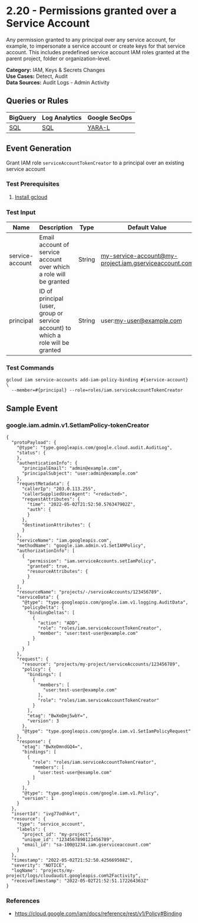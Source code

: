 # 2.20 - Permissions granted over a Service Account
Any permission granted to any principal over any service account, for example, to impersonate a
service account or create keys for that service account. This includes predefined service account
IAM roles granted at the parent project, folder or organization-level.


**Category:** IAM, Keys & Secrets Changes
</br>
**Use Cases:** Detect, Audit
</br>
**Data Sources:** Audit Logs - Admin Activity
</br>



## Queries or Rules
BigQuery  | Log Analytics | Google SecOps
--- | --- | ---
[SQL](../../backends/bigquery/sql/2_20_permissions_granted_over_SA.sql) | [SQL](../../backends/log_analytics/sql/2_20_permissions_granted_over_SA.sql) | [YARA-L](../../backends/chronicle/yaral/2_20_permissions_granted_over_SA.yaral)

## Event Generation

Grant IAM role `serviceAccountTokenCreator` to a principal over an existing service account





### Test Prerequisites
1. [Install gcloud](https://cloud.google.com/sdk/docs/install)


### Test Input
| Name | Description | Type | Default Value |
|------|-------------|------|---------------|
| service-account | Email account of service account over which a role will be granted | String | my-service-account@my-project.iam.gserviceaccount.com|
| principal | ID of principal (user, group or service account) to which a role will be granted | String | user:my-user@example.com|

### Test Commands
```
gcloud iam service-accounts add-iam-policy-binding #{service-account} \
  --member=#{principal} --role=roles/iam.serviceAccountTokenCreator
```



## Sample Event


### google.iam.admin.v1.SetIamPolicy-tokenCreator
```
{
  "protoPayload": {
    "@type": "type.googleapis.com/google.cloud.audit.AuditLog",
    "status": {
    },
    "authenticationInfo": {
      "principalEmail": "admin@example.com",
      "principalSubject": "user:admin@example.com"
    },
    "requestMetadata": {
      "callerIp": "203.0.113.255",
      "callerSuppliedUserAgent": "<redacted>",
      "requestAttributes": {
        "time": "2022-05-02T21:52:50.576347902Z",
        "auth": {
        }
      },
      "destinationAttributes": {
      }
    },
    "serviceName": "iam.googleapis.com",
    "methodName": "google.iam.admin.v1.SetIAMPolicy",
    "authorizationInfo": [
      {
        "permission": "iam.serviceAccounts.setIamPolicy",
        "granted": true,
        "resourceAttributes": {
        }
      }
    ],
    "resourceName": "projects/-/serviceAccounts/123456789",
    "serviceData": {
      "@type": "type.googleapis.com/google.iam.v1.logging.AuditData",
      "policyDelta": {
        "bindingDeltas": [
          {
            "action": "ADD",
            "role": "roles/iam.serviceAccountTokenCreator",
            "member": "user:test-user@example.com"
          }
        ]
      }
    },
    "request": {
      "resource": "projects/my-project/serviceAccounts/123456789",
      "policy": {
        "bindings": [
          {
            "members": [
              "user:test-user@example.com"
            ],
            "role": "roles/iam.serviceAccountTokenCreator"
          }
        ],
        "etag": "BwXeDmj5wbY=",
        "version": 3
      },
      "@type": "type.googleapis.com/google.iam.v1.SetIamPolicyRequest"
    },
    "response": {
      "etag": "BwXeDmndGQ4=",
      "bindings": [
        {
          "role": "roles/iam.serviceAccountTokenCreator",
          "members": [
            "user:test-user@example.com"
          ]
        }
      ],
      "@type": "type.googleapis.com/google.iam.v1.Policy",
      "version": 1
    }
  },
  "insertId": "ivg77odhkvt",
  "resource": {
    "type": "service_account",
    "labels": {
      "project_id": "my-project",
      "unique_id": "1234567890123456789",
      "email_id": "sa-100@1234.iam.gserviceaccount.com"
    }
  },
  "timestamp": "2022-05-02T21:52:50.425669508Z",
  "severity": "NOTICE",
  "logName": "projects/my-project/logs/cloudaudit.googleapis.com%2Factivity",
  "receiveTimestamp": "2022-05-02T21:52:51.172264363Z"
}
```



### References
- https://cloud.google.com/iam/docs/reference/rest/v1/Policy#Binding
    
